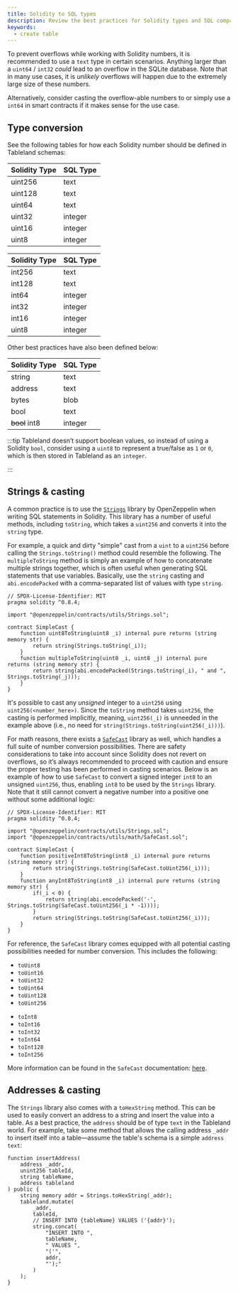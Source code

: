 ```yaml
---
title: Solidity to SQL types
description: Review the best practices for Solidity types and SQL compatibility.
keywords:
  - create table
---
```


To prevent overflows while working with Solidity numbers, it is recommended to use a `text` type in certain scenarios. Anything larger than a `uint64` / `int32` _could_ lead to an overflow in the SQLite database. Note that in many use cases, it is _unlikely_ overflows will happen due to the extremely large size of these numbers.

Alternatively, consider casting the overflow-able numbers to or simply use a `int64` in smart contracts if it makes sense for the use case.

## Type conversion

See the following tables for how each Solidity number should be defined in Tableland schemas:

<div className="row margin-bottom--lg">
<div className="col">

| Solidity Type | SQL Type |
| ------------- | -------- |
| uint256       | text     |
| uint128       | text     |
| uint64        | text     |
| uint32        | integer  |
| uint16        | integer  |
| uint8         | integer  |

</div>
<div className="col">

| Solidity Type | SQL Type |
| ------------- | -------- |
| int256        | text     |
| int128        | text     |
| int64         | integer  |
| int32         | integer  |
| int16         | integer  |
| uint8         | integer  |

</div>
</div>

Other best practices have also been defined below:

| Solidity Type | SQL Type |
| ------------- | -------- |
| string        | text     |
| address       | text     |
| bytes         | blob     |
| bool          | text     |
| ~~bool~~ int8 | integer  |

:::tip
Tableland doesn’t support boolean values, so instead of using a Solidity `bool`, consider using a `uint8` to represent a true/false as `1` or `0`, which is then stored in Tableland as an `integer`.

:::

## Strings & casting

A common practice is to use the [`Strings`](https://docs.openzeppelin.com/contracts/3.x/api/utils#Strings) library by OpenZeppelin when writing SQL statements in Solidity. This library has a number of useful methods, including `toString`, which takes a `uint256` and converts it into the `string` type.

For example, a quick and dirty "simple" cast from a `uint` to a `uint256` before calling the `Strings.toString()` method could resemble the following. The `multipleToString` method is simply an example of how to concatenate multiple strings together, which is often useful when generating SQL statements that use variables. Basically, use the `string` casting and `abi.encodePacked` with a comma-separated list of values with type `string`.

```solidity
// SPDX-License-Identifier: MIT
pragma solidity ^0.8.4;

import "@openzeppelin/contracts/utils/Strings.sol";

contract SimpleCast {
    function uint8ToString(uint8 _i) internal pure returns (string memory str) {
        return string(Strings.toString(_i));
    }
    function multipleToString(uint8 _i, uint8 _j) internal pure returns (string memory str) {
        return string(abi.encodePacked(Strings.toString(_i), " and ", Strings.toString(_j)));
    }
}
```

It's possible to cast any _unsigned_ integer to a `uint256` using `uint256(<number_here>)`. Since the `toString` method takes `uint256`, the casting is performed implicitly, meaning, `uint256(_i)` is unneeded in the example above (i.e., no need for `string(Strings.toString(uint256(_i)))`).

For math reasons, there exists a [`SafeCast`](https://docs.openzeppelin.com/contracts/3.x/api/utils#SafeCast) library as well, which handles a full suite of number conversion possibilities. There are safety considerations to take into account since Solidity does not revert on overflows, so it’s always recommended to proceed with caution and ensure the proper testing has been performed in casting scenarios. Below is an example of how to use `SafeCast` to convert a signed integer `int8` to an unsigned `uint256`, thus, enabling `int8` to be used by the `Strings` library. Note that it still cannot convert a negative number into a positive one without some additional logic:

```tsx
// SPDX-License-Identifier: MIT
pragma solidity ^0.8.4;

import "@openzeppelin/contracts/utils/Strings.sol";
import "@openzeppelin/contracts/utils/math/SafeCast.sol";

contract SimpleCast {
    function positiveInt8ToString(int8 _i) internal pure returns (string memory str) {
        return string(Strings.toString(SafeCast.toUint256(_i)));
    }
    function anyInt8ToString(int8 _i) internal pure returns (string memory str) {
        if(_i < 0) {
            return string(abi.encodePacked('-', Strings.toString(SafeCast.toUint256(_i * -1))));
        }
        return string(Strings.toString(SafeCast.toUint256(_i)));
    }
}
```

For reference, the `SafeCast` library comes equipped with all potential casting possibilities needed for number conversion. This includes the following:

<div className="row margin-bottom--lg">
<div className="col">

- `toUint8`
- `toUint16`
- `toUint32`
- `toUint64`
- `toUint128`
- `toUint256`

</div>
<div className="col">

- `toInt8`
- `toInt16`
- `toInt32`
- `toInt64`
- `toInt128`
- `toInt256`

</div>
</div>

More information can be found in the `SafeCast` documentation: [here](https://docs.openzeppelin.com/contracts/3.x/api/utils#SafeCast).

## Addresses & casting

The `Strings` library also comes with a `toHexString` method. This can be used to easily convert an address to a string and insert the value into a table. As a best practice, the `address` should be of type `text` in the Tableland world. For example, take some method that allows the calling address `_addr` to insert itself into a table—assume the table's schema is a simple `address text`:

```solidity
function insertAddress(
	address _addr,
	unint256 tableId,
	string tableName,
	address tableland
) public {
	string memory addr = Strings.toHexString(_addr);
	tableland.mutate(
		_addr,
		tableId,
		// INSERT INTO {tableName} VALUES ('{addr}');
		string.concat(
			"INSERT INTO ",
			tableName,
			" VALUES ",
			"('",
			addr,
			"');"
		)
	);
}
```
